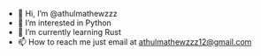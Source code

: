 - 👋 Hi, I’m @athulmathewzzz
- 👀 I’m interested in Python
- 🌱 I’m currently learning Rust
- 📫 How to reach me just email at athulmathewzzz12@gmail.com

<!---
athulmathewzzz/athulmathewzzz is a ✨ special ✨ repository because its `README.md` (this file) appears on your GitHub profile.
You can click the Preview link to take a look at your changes.
--->
